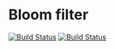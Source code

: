 Bloom filter
===========
[![Build Status](https://travis-ci.org/gom/bloomfilter.svg?branch=master)](https://travis-ci.org/gom/bloomfilter)
[![Build Status](https://drone.io/github.com/gom/bloomfilter/status.png)](https://drone.io/github.com/gom/bloomfilter/latest)


